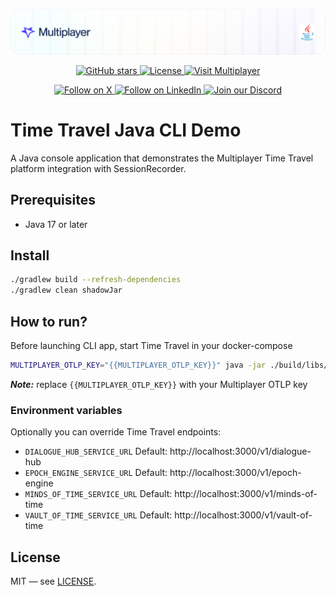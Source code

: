 ![Description](./docs/img/header-java.png)

<div align="center">
<a href="https://github.com/multiplayer-app/multiplayer-session-recorder-java">
  <img src="https://img.shields.io/github/stars/multiplayer-app/multiplayer-session-recorder-java.svg?style=social&label=Star&maxAge=2592000" alt="GitHub stars">
</a>
  <a href="https://github.com/multiplayer-app/multiplayer-session-recorder-java/blob/main/LICENSE">
    <img src="https://img.shields.io/github/license/multiplayer-app/multiplayer-session-recorder-java" alt="License">
  </a>
  <a href="https://multiplayer.app">
    <img src="https://img.shields.io/badge/Visit-multiplayer.app-blue" alt="Visit Multiplayer">
  </a>
  
</div>
<div>
  <p align="center">
    <a href="https://x.com/trymultiplayer">
      <img src="https://img.shields.io/badge/Follow%20on%20X-000000?style=for-the-badge&logo=x&logoColor=white" alt="Follow on X" />
    </a>
    <a href="https://www.linkedin.com/company/multiplayer-app/">
      <img src="https://img.shields.io/badge/Follow%20on%20LinkedIn-0077B5?style=for-the-badge&logo=linkedin&logoColor=white" alt="Follow on LinkedIn" />
    </a>
    <a href="https://discord.com/invite/q9K3mDzfrx">
      <img src="https://img.shields.io/badge/Join%20our%20Discord-5865F2?style=for-the-badge&logo=discord&logoColor=white" alt="Join our Discord" />
    </a>
  </p>
</div>

# Time Travel Java CLI Demo

A Java console application that demonstrates the Multiplayer Time Travel platform integration with SessionRecorder.

## Prerequisites

- Java 17 or later

## Install

```bash
./gradlew build --refresh-dependencies
./gradlew clean shadowJar
```

## How to run?

Before launching CLI app, start Time Travel in your docker-compose

```bash
MULTIPLAYER_OTLP_KEY="{{MULTIPLAYER_OTLP_KEY}}" java -jar ./build/libs/java-cli-app-0.0.1-all.jar
```

***Note:*** replace `{{MULTIPLAYER_OTLP_KEY}}` with your Multiplayer OTLP key

### Environment variables

Optionally you can override Time Travel endpoints:

- `DIALOGUE_HUB_SERVICE_URL` Default: http://localhost:3000/v1/dialogue-hub
- `EPOCH_ENGINE_SERVICE_URL` Default: http://localhost:3000/v1/epoch-engine
- `MINDS_OF_TIME_SERVICE_URL` Default: http://localhost:3000/v1/minds-of-time
- `VAULT_OF_TIME_SERVICE_URL` Default: http://localhost:3000/v1/vault-of-time

## License

MIT — see [LICENSE](./LICENSE).
